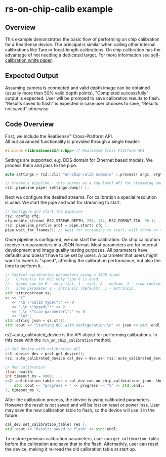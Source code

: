 # rs-on-chip-calib example

## Overview

This example demonstrates the basic flow of performing on chip calibration for a RealSense device.
The principal is similar when calling other internal calibrations like Tare or focal-length calibrations. On chip calibration has the advantage of not needing a dedicated target.
For more information see [self-calibration white paper](https://dev.realsenseai.com/docs/self-calibration-for-depth-cameras).

## Expected Output
Assuming camera is connected and valid depth image can be obtained (usually more than 50% valid depth points), "Completed successfully" output is expected.
User will be promped to save calibration results to flash. "Results saved to flash" is expected in case user chooses to save, "Results not saved" otherwise.

## Code Overview 

First, we include the RealSense™ Cross-Platform API.  
All but advanced functionality is provided through a single header:
```cpp
#include <librealsense2/rs.hpp> // RealSense Cross Platform API
```

Settings are supported, e.g. DDS domain for Ethernet based models. We process them and pass to the pipe.
```cpp
auto settings = rs2::cli( "on-chip-calib example" ).process( argc, argv );

// Create a pipeline - this serves as a top-level API for streaming and processing frames
rs2::pipeline pipe( settings.dump() );
```

Next we configure the desired streams. For calibration a special resolution is used.
We start the pipe and wait for streaming to start.
```cpp
// Configure and start the pipeline
rs2::config cfg;
cfg.enable_stream( RS2_STREAM_DEPTH, 256, 144, RS2_FORMAT_Z16, 90 );
rs2::pipeline_profile prof = pipe.start( cfg );
pipe.wait_for_frames(); // Wait for streaming to start, will throw on timeout
```
Once pipeline is configured, we can start the calibration.
On chip calibration receive run parameters in a JSON format. Most parameters are for internal development and image quality testing purposes. All parameters have defaults and doesn't have to be set by users.
A parameter that users might want to tweek is "speed", affecting the calibration performance, but also the time to perform it.
```cpp
// Control calibration parameters using a JSON input
//   Currently for OCC only type 0 is used.
//   Speed can be 0 - very fast, 1 - fast, 2 - medium, 3 - slow (default). Timeout should be adjusted accordingly.
//   Scan parameter 0 - intrinsic (default), 1 - extrinsic.
std::stringstream ss;
ss << "{"
   << "\n \"calib type\":" << 0
   << ",\n \"speed\":" << 2
   << ",\n \"scan parameter\":" << 0
   << "\n}";
std::string json = ss.str();
std::cout << "Starting OCC with configuration:\n" << json << std::endl;
```

rs2::auto_calibrated_device is the API object for performing calibrations. In this case with the `run_on_chip_calibration` method.
```cpp
// Get device with calibration API
rs2::device dev = prof.get_device();
rs2::auto_calibrated_device cal_dev = dev.as< rs2::auto_calibrated_device >();

// Run calibration
float health;
int timeout_ms = 9000;
rs2::calibration_table res = cal_dev.run_on_chip_calibration( json, &health, [&]( const float progress ) {
    std::cout << "progress = " << progress << "%" << std::endl;
}, timeout_ms );
```

After the calibration process, the device is using calibrated parameters. However the result is not saved and will be lost on reset or power loss.
User may save the new calibration table to flash, so the device will use it in the future.
```cpp
cal_dev.set_calibration_table( res );
std::cout << "Results saved to flash" << std::endl;
```
To restore previous calibration parameters, user can `get_calibration_table` before the calibration and save that to the flash.
Alternativly, user can reset the device, making it re-read the old calibration table at start up.
